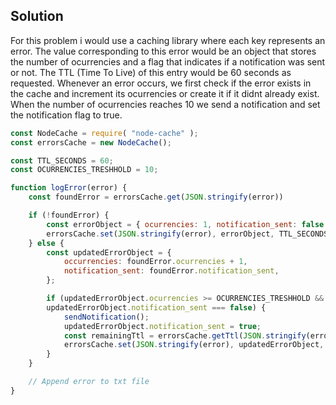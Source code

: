 ## Solution

For this problem i would use a caching library where each key represents an error. The value corresponding to this error would be an object that stores the number of ocurrencies and a flag that indicates if a notification was sent or not. The TTL (Time To Live) of this entry would be 60 seconds as requested. Whenever an error occurs, we first check if the error exists in the cache and increment its ocurrencies or create it if it didnt already exist. When the number of ocurrencies reaches 10 we send a notification and set the notification flag to true.

``` js
const NodeCache = require( "node-cache" );
const errorsCache = new NodeCache();

const TTL_SECONDS = 60;
const OCURRENCIES_TRESHHOLD = 10;

function logError(error) {
    const foundError = errorsCache.get(JSON.stringify(error))

    if (!foundError) {
        const errorObject = { ocurrencies: 1, notification_sent: false };
        errorsCache.set(JSON.stringify(error), errorObject, TTL_SECONDS);
    } else {
        const updatedErrorObject = {
            occurrencies: foundError.ocurrencies + 1,
            notification_sent: foundError.notification_sent,
        };

        if (updatedErrorObject.ocurrencies >= OCURRENCIES_TRESHHOLD && 
        updatedErrorObject.notification_sent === false) {
            sendNotification();
            updatedErrorObject.notification_sent = true;
            const remainingTtl = errorsCache.getTtl(JSON.stringify(error));
            errorsCache.set(JSON.stringify(error), updatedErrorObject, remianingTtl);
        }
    }

    // Append error to txt file
}
```